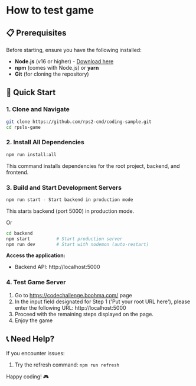 # How to test game

## 📋 Prerequisites

Before starting, ensure you have the following installed:

- **Node.js** (v16 or higher) - [Download here](https://nodejs.org/)
- **npm** (comes with Node.js) or **yarn**
- **Git** (for cloning the repository)

## 🚀 Quick Start

### 1. Clone and Navigate
```bash
git clone https://github.com/rps2-cmd/coding-sample.git
cd rpsls-game
```

### 2. Install All Dependencies
```bash
npm run install:all
```
This command installs dependencies for the root project, backend, and frontend.

### 3. Build and Start Development Servers
```bash
npm run start - Start backend in production mode
```
This starts backend (port 5000) in production mode.

Or

```bash
cd backend
npm start          # Start production server
npm run dev        # Start with nodemon (auto-restart)
```

**Access the application:**
- Backend API: http://localhost:5000

### 4. Test Game Server

1. Go to https://codechallenge.boohma.com/ page
2. In the input field designated for Step 1 ('Put your root URL here'), please enter the following URL: http://localhost:5000
3. Proceed with the remaining steps displayed on the page.
4. Enjoy the game


## 📞 Need Help?

If you encounter issues:
1. Try the refresh command: `npm run refresh`

Happy coding! 🎮